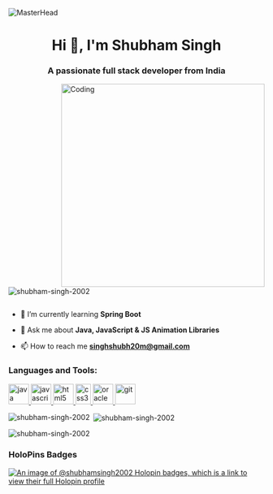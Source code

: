 ![MasterHead]([https://camo.githubusercontent.com/48ec00ed4c84e771db4a1db90b56352923a8d644452a32b434d68e97006c9337/68747470733a2f2f63686b736b696c6c732e636f6d2f77702d636f6e74656e742f75706c6f6164732f323032302f30342f504e432d416e696d617465642d42616e6e6572732e676966](https://www.google.com/url?sa=i&url=https%3A%2F%2Fwww.pinterest.com%2Fpin%2F403283341643887227%2F&psig=AOvVaw1vGIRcPDH8vVYNyn0lt3IA&ust=1720215073856000&source=images&cd=vfe&opi=89978449&ved=0CBEQjRxqFwoTCLi5ideqjocDFQAAAAAdAAAAABAE))

<h1 align="center">Hi 👋, I'm Shubham Singh</h1>
<h3 align="center">A passionate full stack developer from India</h3>
<img align="right" alt="Coding" width="400" src="https://cdn.dribbble.com/users/1162077/screenshots/3848914/media/7ed7d5ca074b48b328150e5a231e8d1f.gif">

<p align="left"> <img src="https://komarev.com/ghpvc/?username=shubham-singh-2002&label=Profile%20views&color=0e75b6&style=flat" alt="shubham-singh-2002" /> </p>

<p align="left"> <a href="https://twitter.com/" target="blank"><img src="https://img.shields.io/twitter/follow/?logo=twitter&style=for-the-badge" alt="" /></a> </p>

- 🌱 I’m currently learning **Spring Boot**

- 💬 Ask me about **Java, JavaScript & JS Animation Libraries**

- 📫 How to reach me **singhshubh20m@gmail.com**


<h3 align="left">Languages and Tools:</h3>
<p align="left">
<a href="https://www.java.com" target="_blank" rel="noreferrer"> <img src="https://static.vecteezy.com/system/resources/previews/022/101/050/original/java-logo-transparent-free-png.png" alt="java" width="40" height="40"/> </a> 
<a href="https://developer.mozilla.org/en-US/docs/Web/JavaScript" target="_blank" rel="noreferrer"> <img src="https://i0.wp.com/theicom.org/wp-content/uploads/2016/03/js-logo.png?fit=500%2C500&ssl=1&w=640" alt="javascript" width="40" height="40"/> </a> 
<a href="https://www.w3.org/html/" target="_blank" rel="noreferrer"> <img src="https://encrypted-tbn0.gstatic.com/images?q=tbn:ANd9GcRPI6QzTq0rrI0zn21Cr4slLimQJq89VECT6cEaxb5a2g&s" alt="html5" width="40" height="40"/> </a> 
<a href="https://www.w3schools.com/css/" target="_blank" rel="noreferrer"><img src="https://upload.wikimedia.org/wikipedia/commons/thumb/d/d5/CSS3_logo_and_wordmark.svg/544px-CSS3_logo_and_wordmark.svg.png" alt="css3" width="30" height="40"/> </a> 
<a href="https://www.oracle.com/" target="_blank" rel="noreferrer"> <img src="https://encrypted-tbn0.gstatic.com/images?q=tbn:ANd9GcTC_WJ710wIOhU7XWH_uk0snx3Rp7ohDa5iJaH3Dzqg&s" alt="oracle" width="40" height="40"/> </a>
<a href="https://git-scm.com/" target="_blank" rel="noreferrer"> <img src="https://www.vectorlogo.zone/logos/git-scm/git-scm-icon.svg" alt="git" width="40" height="40"/> </a> </p>

<p><img align="left" src="https://github-readme-stats.vercel.app/api/top-langs?username=shubham-singh-2002&show_icons=true&locale=en&layout=compact" alt="shubham-singh-2002" /></p>

<p>&nbsp;<img align="center" src="https://github-readme-stats.vercel.app/api?username=shubham-singh-2002&show_icons=true&locale=en" alt="shubham-singh-2002" /></p>

<p><img align="center" src="https://github-readme-streak-stats.herokuapp.com/?user=shubham-singh-2002&" alt="shubham-singh-2002" /></p>

### HoloPins Badges
[![An image of @shubhamsingh2002 Holopin badges, which is a link to view their full Holopin profile](https://holopin.me/shubhamsingh2002)](https://holopin.io/@shubhamsingh2002)

